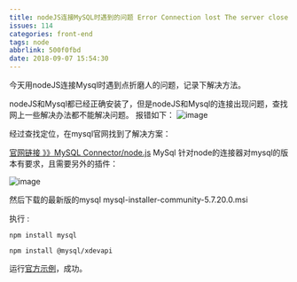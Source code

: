 ```yaml
---
title: nodeJS连接MySQL时遇到的问题 Error Connection lost The server closed the connection.
issues: 114
categories: front-end
tags: node
abbrlink: 500f0fbd
date: 2018-09-07 15:54:30
---
```


今天用nodeJS连接Mysql时遇到点折磨人的问题，记录下解决方法。

nodeJS和Mysql都已经正确安装了，但是nodeJS和Mysql的连接出现问题，查找网上一些解决办法都不能解决问题。
报错如下：
![image](https://user-images.githubusercontent.com/22697565/45206239-1cfe7e80-b2b7-11e8-96d3-c104fa5c7b14.png)

经过查找定位，在mysql官网找到了解决方案：

[官网链接 》》MySQL Connector/node.js](https://dev.mysql.com/doc/dev/connector-nodejs/8.0/)
MySql 针对node的连接器对mysql的版本有要求，且需要另外的插件：

![image](https://user-images.githubusercontent.com/22697565/45206324-520ad100-b2b7-11e8-8814-8d6d5b2fb7ae.png)

然后下载的最新版的mysql mysql-installer-community-5.7.20.0.msi
 
执行 :
```
npm install mysql

npm install @mysql/xdevapi
```

运行[官方示例](https://github.com/mysqljs/mysql#introduction)，成功。
